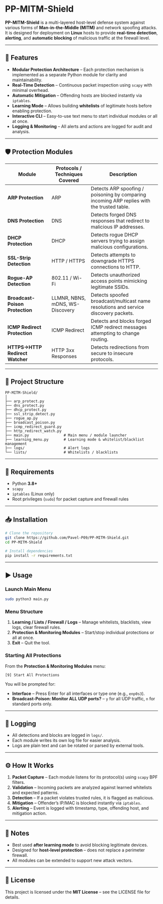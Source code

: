 # PP-MITM-Shield

**PP-MITM-Shield** is a multi-layered host-level defense system against various forms of **Man-in-the-Middle (MITM)** and network spoofing attacks.  
It is designed for deployment on **Linux** hosts to provide **real-time detection**, **alerting**, and **automatic blocking** of malicious traffic at the firewall level.

---

## 🚀 Features

- **Modular Protection Architecture** – Each protection mechanism is implemented as a separate Python module for clarity and maintainability.
- **Real-Time Detection** – Continuous packet inspection using `scapy` with minimal overhead.
- **Automatic Mitigation** – Offending hosts are blocked instantly via `iptables`.
- **Learning Mode** – Allows building **whitelists** of legitimate hosts before enabling protection.
- **Interactive CLI** – Easy-to-use text menu to start individual modules or all at once.
- **Logging & Monitoring** – All alerts and actions are logged for audit and analysis.

---

## 🛡️ Protection Modules

| Module | Protocols / Techniques Covered | Description |
|--------|---------------------------------|-------------|
| **ARP Protection** | ARP | Detects ARP spoofing / poisoning by comparing incoming ARP replies with the trusted table. |
| **DNS Protection** | DNS | Detects forged DNS responses that redirect to malicious IP addresses. |
| **DHCP Protection** | DHCP | Detects rogue DHCP servers trying to assign malicious configurations. |
| **SSL-Strip Detection** | HTTP / HTTPS | Detects attempts to downgrade HTTPS connections to HTTP. |
| **Rogue-AP Detection** | 802.11 / Wi-Fi | Detects unauthorized access points mimicking legitimate SSIDs. |
| **Broadcast-Poison Protection** | LLMNR, NBNS, mDNS, WS-Discovery | Detects spoofed broadcast/multicast name resolutions and service discovery packets. |
| **ICMP Redirect Protection** | ICMP Redirect | Detects and blocks forged ICMP redirect messages attempting to change routing. |
| **HTTPS→HTTP Redirect Watcher** | HTTP 3xx Responses | Detects redirections from secure to insecure protocols. |

---

## 📂 Project Structure

```
PP-MITM-Shield/
│
├── arp_protect.py
├── dns_protect.py
├── dhcp_protect.py
├── ssl_strip_detect.py
├── rogue_ap.py
├── broadcast_poison.py
├── icmp_redirect_guard.py
├── http_redirect_watch.py
├── main.py                # Main menu / module launcher
├── learning_menu.py       # Learning mode & whitelist/blacklist management
├── logs/                  # Alert logs
└── lists/                 # Whitelists / blacklists
```

---

## 🔧 Requirements

- Python **3.8+**
- `scapy`
- `iptables` (Linux only)
- Root privileges (`sudo`) for packet capture and firewall rules

---

## 📥 Installation

```bash
# Clone the repository
git clone https://github.com/Pavel-P09/PP-MITM-Shield.git
cd PP-MITM-Shield

# Install dependencies
pip install -r requirements.txt
```

---

## ▶️ Usage

### Launch Main Menu
```bash
sudo python3 main.py
```

### Menu Structure
1. **Learning / Lists / Firewall / Logs** – Manage whitelists, blacklists, view logs, clear firewall rules.
2. **Protection & Monitoring Modules** – Start/stop individual protections or all at once.
3. **Exit** – Quit the tool.

### Starting All Protections
From the **Protection & Monitoring Modules** menu:
```
[9] Start All Protections
```
You will be prompted for:
- **Interface** – Press Enter for all interfaces or type one (e.g., `enp0s3`).
- **Broadcast-Poison: Monitor ALL UDP ports?** – `y` for all UDP traffic, `n` for standard ports only.

---

## 📑 Logging

- All detections and blocks are logged in `logs/`.
- Each module writes its own log file for easier analysis.
- Logs are plain text and can be rotated or parsed by external tools.

---

## ⚙️ How It Works

1. **Packet Capture** – Each module listens for its protocol(s) using `scapy` BPF filters.
2. **Validation** – Incoming packets are analyzed against learned whitelists and expected patterns.
3. **Detection** – If a packet violates trusted rules, it is flagged as malicious.
4. **Mitigation** – Offender’s IP/MAC is blocked instantly via `iptables`.
5. **Alerting** – Event is logged with timestamp, type, offending host, and mitigation action.

---

## 📌 Notes

- Best used **after learning mode** to avoid blocking legitimate devices.
- Designed for **host-level protection** – does not replace a perimeter firewall.
- All modules can be extended to support new attack vectors.

---

## 📜 License

This project is licensed under the **MIT License** – see the LICENSE file for details.

